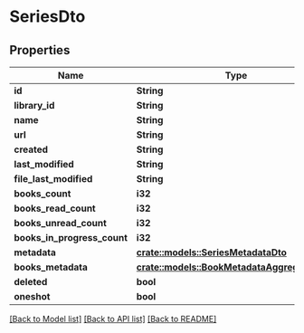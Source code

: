 # SeriesDto

## Properties

Name | Type | Description | Notes
------------ | ------------- | ------------- | -------------
**id** | **String** |  | 
**library_id** | **String** |  | 
**name** | **String** |  | 
**url** | **String** |  | 
**created** | **String** |  | 
**last_modified** | **String** |  | 
**file_last_modified** | **String** |  | 
**books_count** | **i32** |  | 
**books_read_count** | **i32** |  | 
**books_unread_count** | **i32** |  | 
**books_in_progress_count** | **i32** |  | 
**metadata** | [**crate::models::SeriesMetadataDto**](SeriesMetadataDto.md) |  | 
**books_metadata** | [**crate::models::BookMetadataAggregationDto**](BookMetadataAggregationDto.md) |  | 
**deleted** | **bool** |  | 
**oneshot** | **bool** |  | 

[[Back to Model list]](../README.md#documentation-for-models) [[Back to API list]](../README.md#documentation-for-api-endpoints) [[Back to README]](../README.md)


